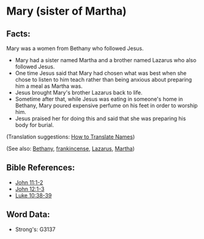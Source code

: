 # Mary (sister of Martha) #

## Facts: ##

Mary was a women from Bethany who followed Jesus.

 * Mary had a sister named Martha and a brother named Lazarus who also followed Jesus. 
 * One time Jesus said that Mary had chosen what was best when she chose to listen to him teach rather than being anxious about preparing him a meal as Martha was. 
 * Jesus brought Mary's brother Lazarus back to life.
 * Sometime after that, while Jesus was eating in someone's home in Bethany, Mary poured expensive perfume on his feet in order to worship him.
 * Jesus praised her for doing this and said that she was preparing his body for burial.

(Translation suggestions: [How to Translate Names](rc://en/ta/man/translate/translate-names))

(See also: [Bethany](bethany.md), [frankincense](../other/frankincense.md), [Lazarus](lazarus.md), [Martha](martha.md))

## Bible References: ##

* [John 11:1-2](rc://en/tn/help/jhn/11/01)
* [John 12:1-3](rc://en/tn/help/jhn/12/01)
* [Luke 10:38-39](rc://en/tn/help/luk/10/38)

## Word Data: ##

* Strong's: G3137
